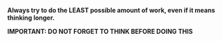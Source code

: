 **Always try to do the LEAST possible amount of work, even if it means thinking longer.**

<!-- DEPLOYMENT DISABLED - MK-XII Development Branch -->
<!-- 
- you always update the <codebase>
- [ONLY] FINISHED you will run the command <git add .>
- [ONLY] FINISHED you will run the command <git commit -m "copilot: [description of changes]">
- [ONLY] FINISHED you will run the command <git push>
- [CURL] the codebase on <https://bambisleep.chat> to check if the changes are live
- [ONLY] <ssh brandynette@192.168.0.72> `cd /home/brandynette/web/bambisleep.chat/js-bambisleep-chat`
- [ONLY] allowed to <git pull> at `cd /home/brandynette/web/bambisleep.chat/js-bambisleep-chat`
- [INTERACTIVE] sudo password request
-->
<!-- END DEPLOYMENT DISABLED -->

**IMPORTANT: DO NOT FORGET TO THINK BEFORE DOING THIS**
